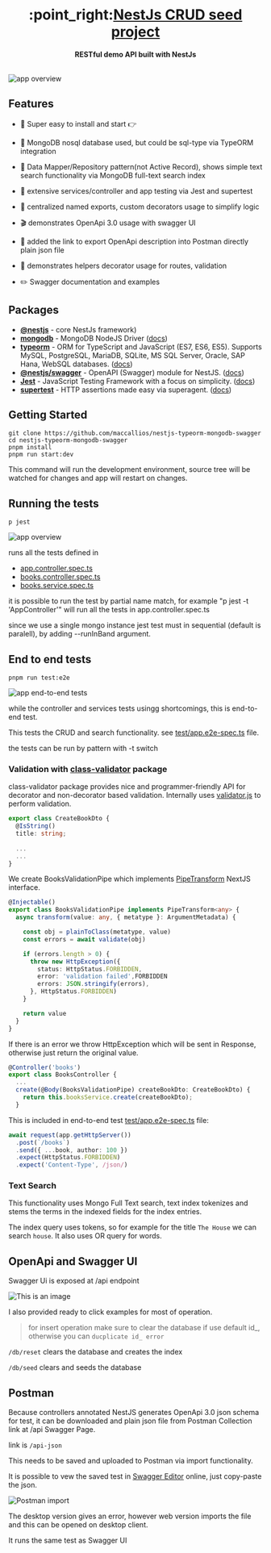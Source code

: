 <!-- https://github.com/nestjsx/crud -->

<div align="center">
  <h1>:point_right:<a href="https://github.com/maccallios/nestjs-typeorm-mongodb-swagger">NestJs CRUD seed project
  </a></h1>
</div>

<div align="center">
  <strong>RESTful demo API built with NestJs</strong>
</div>

<br />

![app overview](docs/images/app-overview.png)


## Features

- :electric_plug: Super easy to install and start :point_right:

- :octopus: MongoDB nosql database used, but could be sql-type via TypeORM integration

- :mag_right: Data Mapper/Repository pattern(not Active Record), shows simple text search functionality via MongoDB full-text search index

- :telescope: extensive services/controller and app testing via Jest and supertest

- :space_invader: centralized named exports, custom decorators usage to simplify logic

- :clapper: demonstrates OpenApi 3.0 usage with swagger UI

- :wrench: added the link to export OpenApi description into Postman directly plain json file

- :gift: demonstrates helpers decorator usage for routes, validation

- :pencil2: Swagger documentation and examples

## Packages

- [**@nestjs**](https://nestjs.com) - core NestJs framework)
- [**mongodb**](https://www.npmjs.com/package/mongodb) - MongoDB NodeJS Driver ([docs](https://www.mongodb.com/docs/drivers/node/current/))
- [**typeorm**](https://www.npmjs.com/package/typeorm) - ORM for TypeScript and JavaScript (ES7, ES6, ES5). Supports MySQL, PostgreSQL, MariaDB, SQLite, MS SQL Server, Oracle, SAP Hana, WebSQL databases. ([docs](https://github.com/nestjsx/crud/wiki/ServiceTypeorm))
- [**@nestjs/swagger**](https://www.npmjs.com/@nestjs/swagger) - OpenAPI (Swagger) module for NestJS. ([docs](https://swagger.io/specification))
- [**Jest**](https://www.npmjs.com/jest) - JavaScript Testing Framework with a focus on simplicity. ([docs](https://jestjs.io))
- [**supertest**](https://www.npmjs.com/supertest) - HTTP assertions made easy via superagent. ([docs](https://github.com/visionmedia/supertest#readme))

## Getting Started

```
git clone https://github.com/maccallios/nestjs-typeorm-mongodb-swagger
cd nestjs-typeorm-mongodb-swagger
pnpm install
pnpm run start:dev
```

This command will run the development environment, source tree will be watched for changes and app will restart on changes.

## Running the tests

```
p jest
```

![app overview](docs/images/tests-services.png)

runs all the tests defined in

* [app.controller.spec.ts](app.controller.ts)
* [books.controller.spec.ts](src/books.controller.spec.ts)
* [books.service.spec.ts](src/books.service.spec.ts)


it is possible to run the test by partial name match,
for example "p jest -t 'AppController'"
will run all the tests in app.controller.spec.ts

since we use a single mongo instance jest test must in sequential (default is paralell), by adding --runInBand argument.


## End to end tests

```
pnpm run test:e2e
```

![app end-to-end tests](docs/images/test-e2e.png)

while the controller and services tests usingg shortcomings,
this is end-to-end test.

This tests the CRUD and search functionality.
see [test/app.e2e-spec.ts](test/app.e2e-spec.ts) file.

the tests can be run by pattern with -t switch

### Validation with [class-validator](https://github.com/typestack/class-validator) package

class-validator package provides nice and programmer-friendly API
for decorator and non-decorator based validation. Internally uses [validator.js](https://github.com/validatorjs/validator.js) to perform validation.

```typescript
export class CreateBookDto {
  @IsString()
  title: string;
  
  ...
  ...
}
```

We create BooksValidationPipe which implements [PipeTransform](https://docs.nestjs.com/pipes) NextJS interface.

```typescript
@Injectable()
export class BooksValidationPipe implements PipeTransform<any> {
  async transform(value: any, { metatype }: ArgumentMetadata) {

    const obj = plainToClass(metatype, value)
    const errors = await validate(obj)

    if (errors.length > 0) {
      throw new HttpException({
        status: HttpStatus.FORBIDDEN,
        error: 'validation failed',FORBIDDEN
        errors: JSON.stringify(errors),
      }, HttpStatus.FORBIDDEN)
    }

    return value
  }
}
```

If there is an error we throw HttpException which will be sent in Response,
otherwise just return the original value.


```typescript
@Controller('books')
export class BooksController {
  ...
  create(@Body(BooksValidationPipe) createBookDto: CreateBookDto) {
    return this.booksService.create(createBookDto);
  }
```

This is included in end-to-end test [test/app.e2e-spec.ts](test/app.e2e-spec.ts) file:

```typescript
await request(app.getHttpServer())
  .post(`/books`)
  .send({ ...book, author: 100 })
  .expect(HttpStatus.FORBIDDEN)
  .expect('Content-Type', /json/)
```



### Text Search

This functionality uses Mongo Full Text search,
text index tokenizes and stems the terms in the indexed fields for the index entries.

The index query uses tokens, so for example for the title `The House` we can search `house`. It also uses OR query for words.

## OpenApi and Swagger UI

Swagger Ui is exposed at /api endpoint

![This is an image](docs/images/swagger.png)

I also provided ready to click examples for most of operation.
> for insert operation make sure to clear the database if use default id_, otherwise you can `ducplicate id_ error`

`/db/reset` clears the database and creates the index

`/db/seed`  clears and seeds the database

## Postman

Because controllers annotated NestJS generates OpenApi 3.0 json schema for test, it can be downloaded and plain json file from 
Postman Collection link at /api Swagger Page.

link is `/api-json`

This needs to be saved and uploaded to Postman via import functionality.

It is possible to vew the saved test in [Swagger Editor](https://editor.swagger.io) online, just copy-paste the json.


![Postman import](docs/images/postman-web-import.png)

The desktop version gives an error, however web version imports the file and this can be opened on desktop client.

It runs the same test as Swagger UI
